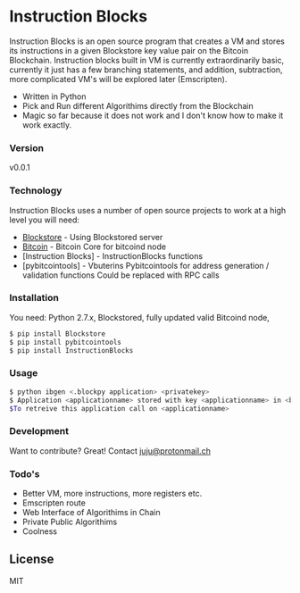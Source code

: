 # Instruction Blocks

Instruction Blocks is an open source program that creates a VM and stores its instructions in a given Blockstore key value pair on the Bitcoin Blockchain. Instruction blocks built in VM is currently extraordinarily basic, currently it just has a few branching statements, and addition, subtraction, more complicated VM's will be explored later (Emscripten).

  - Written in Python
  - Pick and Run different Algorithims directly from the Blockchain
  - Magic so far because it does not work and I don't know how to make it work exactly.

### Version
v0.0.1

### Technology

Instruction Blocks uses a number of open source projects to work at a high level you will need:

* [Blockstore] - Using Blockstored server
* [Bitcoin] - Bitcoin Core for bitcoind node
* [Instruction Blocks] - InstructionBlocks functions
* [pybitcointools] - Vbuterins Pybitcointools for address generation / validation functions Could be replaced with RPC calls

### Installation

You need: Python 2.7.x, Blockstored, fully updated valid Bitcoind node,

```sh
$ pip install Blockstore
$ pip install pybitcointools
$ pip install InstructionBlocks
```
### Usage
```sh
$ python ibgen <.blockpy application> <privatekey>
$ Application <applicationname> stored with key <applicationname> in <blocknumber> with <privatekey>
$To retreive this application call on <applicationname>
```

### Development

Want to contribute? Great!
Contact juju@protonmail.ch

### Todo's

 - Better VM, more instructions, more registers etc. 
 - Emscripten route
 - Web Interface of Algorithims in Chain
 - Private Public Algorithims
 - Coolness

License
----
MIT

[Blockstore]:https://github.com/openname/blockstore
[Bitcoin]:http://www.bitcoin.org

